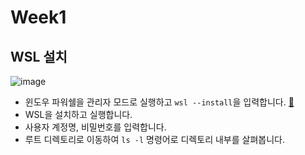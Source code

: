 # Week1

## WSL 설치

![image](https://github.com/user-attachments/assets/bb52d248-5526-46cc-9867-a469fa9d69c6)

- 윈도우 파워쉘을 관리자 모드로 실행하고 `wsl --install`을 입력합니다. <a href="https://learn.microsoft.com/ko-kr/windows/wsl/install">🧷</a>
- WSL을 설치하고 실행합니다.
- 사용자 계정명, 비밀번호를 입력합니다.
- 루트 디렉토리로 이동하여 `ls -l` 명령어로 디렉토리 내부를 살펴봅니다.
